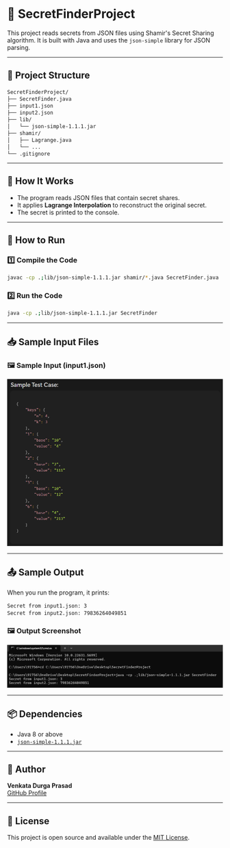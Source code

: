 
# 🔐 SecretFinderProject

This project reads secrets from JSON files using Shamir's Secret Sharing algorithm. It is built with Java and uses the `json-simple` library for JSON parsing.

---

## 📁 Project Structure

```
SecretFinderProject/
├── SecretFinder.java
├── input1.json
├── input2.json
├── lib/
│   └── json-simple-1.1.1.jar
├── shamir/
│   ├── Lagrange.java
│   └── ...
└── .gitignore
```

---

## 🧪 How It Works

- The program reads JSON files that contain secret shares.
- It applies **Lagrange Interpolation** to reconstruct the original secret.
- The secret is printed to the console.

---

## 🔧 How to Run

### 1️⃣ Compile the Code

```bash
javac -cp .;lib/json-simple-1.1.1.jar shamir/*.java SecretFinder.java
```

### 2️⃣ Run the Code

```bash
java -cp .;lib/json-simple-1.1.1.jar SecretFinder
```

---

## 📥 Sample Input Files

### 🖼️ Sample Input (input1.json)
![Input JSON](input1.png)

---

## 📤 Sample Output

When you run the program, it prints:

```bash
Secret from input1.json: 3
Secret from input2.json: 79836264049851
```

### 🖼️ Output Screenshot
![Output](output1.png)

---

## 📦 Dependencies

- Java 8 or above
- [`json-simple-1.1.1.jar`](https://code.google.com/archive/p/json-simple/downloads)

---

## 🙌 Author

**Venkata Durga Prasad**  
[GitHub Profile](https://github.com/venkatadurgaprasadx)

---

## 📜 License

This project is open source and available under the [MIT License](LICENSE).
